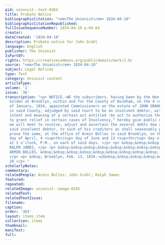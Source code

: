 ```yaml
---
pid: unionist--text-0364
title: Probate Notice
bibliographicCitation: "<em>The Unionist</em> 1834-04-10"
bibliographicCitationRepublished: 
fullIssueSequenceNumber: 1834-04-10 p.04.64
creator: 
dateCreated: '1834-04-10'
description: Probate notice for John Grahl
language: English
publisher: The Unionist
IsPartOf: 
rights: https://creativecommons.org/publicdomain/mark/1.0/
source: "<em>The Unionist</em> 1834-04-10"
subject: Legal Notices
type: Text
category: Unionist content
articleType: 
volume: '1'
issue: '36'
transcription: "<p> NOTICE.—WE the subscribers, having been by the Hon. Superior Court,
  holden at Brooklyn, within and for the County of Windham, on the 4 <sup>th</sup>
  of January, 1834, appointed Commissioners on the estate of JOHN GRAHL, of Pomfret
  in said County, adjudged by said Court to be an insolvent debtor, within the true
  intent and meaning of a certain act entitled :An act to authorize the Superior Court
  to grant relief in certain cases of Insolvency,” hereby give public notice that
  we will meet to receive, adjust and ascertain the several debts due and owing by
  said insolvent debtor, to such of his creditors as shall seasonably present and
  prove the same, at the office of Armin Bolles in said Brooklyn, on the 16 <sup>th</sup>
  day of April, 4 <sup>th</sup> day of June and 13 <sup>th</sup> day of August next
  at 3 o’clock, P.M., on each of said days. </p> <p> &nbsp;&nbsp;&nbsp;&nbsp;&nbsp;&nbsp;&nbsp;&nbsp;&nbsp;&nbsp;&nbsp;
  RALPH JAMES, </p> <p> &nbsp;&nbsp;&nbsp;&nbsp;&nbsp;&nbsp;&nbsp;&nbsp;&nbsp;&nbsp;&nbsp;
  ARMIN BOLLES, &nbsp;&nbsp;&nbsp;&nbsp;&nbsp;&nbsp;&nbsp;&nbsp;&nbsp; Commissioners.
  </p> <p> &nbsp; Brooklyn, Feb. 13, 1834.—w3&nbsp;&nbsp;&nbsp;&nbsp;&nbsp;&nbsp;&nbsp;&nbsp;&nbsp;&nbsp;&nbsp;&nbsp;&nbsp;&nbsp;&nbsp;&nbsp;&nbsp;&nbsp;&nbsp;&nbsp;&nbsp;&nbsp;&nbsp;&nbsp;&nbsp;&nbsp;&nbsp;&nbsp;&nbsp;&nbsp;&nbsp;&nbsp;&nbsp;&nbsp;&nbsp;&nbsp;&nbsp;&nbsp;&nbsp;&nbsp;&nbsp;&nbsp;&nbsp;&nbsp;&nbsp;
  28 </p> "
scholarlyNotes: 
commentary: 
relatedPeople: Armin Bolles; John Grahl; Ralph James
featured: 
repeated: 
relatedImage: unionist--image-0245
relatedText: 
relatedTextIssue: 
filename: 
caption: 
order: '363'
layout: items_item
collection: items
thumbnail: 
manifest: 
full: 
---
```

